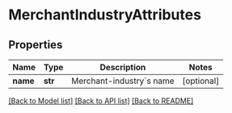 # MerchantIndustryAttributes

## Properties
Name | Type | Description | Notes
------------ | ------------- | ------------- | -------------
**name** | **str** | Merchant-industry&#x60;s name | [optional] 

[[Back to Model list]](../README.md#documentation-for-models) [[Back to API list]](../README.md#documentation-for-api-endpoints) [[Back to README]](../README.md)


